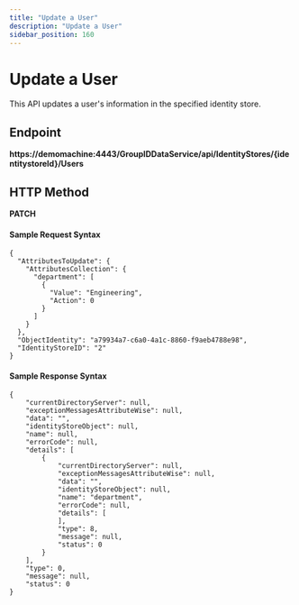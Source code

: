 ```yaml
---
title: "Update a User"
description: "Update a User"
sidebar_position: 160
---
```


# Update a User

This API updates a user's information in the specified identity store.

## Endpoint

**https://demomachine:4443/GroupIDDataService/api/IdentityStores/{identitystoreId}/Users**

## HTTP Method

**PATCH**

#### Sample Request Syntax

```
{
  "AttributesToUpdate": {
    "AttributesCollection": {
      "department": [
        {
          "Value": "Engineering",
          "Action": 0
        }
      ]
    }
  },
  "ObjectIdentity": "a79934a7-c6a0-4a1c-8860-f9aeb4788e98",
  "IdentityStoreID": "2"
}
```

#### Sample Response Syntax

```
{
    "currentDirectoryServer": null,
    "exceptionMessagesAttributeWise": null,
    "data": "",
    "identityStoreObject": null,
    "name": null,
    "errorCode": null,
    "details": [
        {
            "currentDirectoryServer": null,
            "exceptionMessagesAttributeWise": null,
            "data": "",
            "identityStoreObject": null,
            "name": "department",
            "errorCode": null,
            "details": [
            ],
            "type": 8,
            "message": null,
            "status": 0
        }
    ],
    "type": 0,
    "message": null,
    "status": 0
}
```
